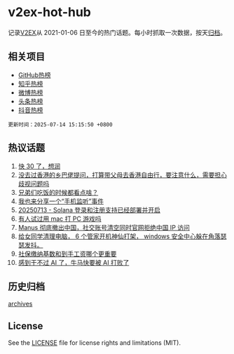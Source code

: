# v2ex-hot-hub

 记录[V2EX](https://www.v2ex.com/)从 2021-01-06 日至今的热门话题。每小时抓取一次数据，按天[归档](archives)。
 
 ## 相关项目

- [GitHub热榜](https://github.com/lonnyzhang423/github-hot-hub)
- [知乎热榜](https://github.com/lonnyzhang423/zhihu-hot-hub)
- [微博热榜](https://github.com/lonnyzhang423/weibo-hot-hub)
- [头条热榜](https://github.com/lonnyzhang423/toutiao-hot-hub)
- [抖音热榜](https://github.com/lonnyzhang423/douyin-hot-hub)


 `更新时间：2025-07-14 15:15:50 +0800`

## 热议话题

1. [快 30 了，想润](https://www.v2ex.com/t/1144952)
1. [没去过香港的乡巴佬提问，打算带父母去香港自由行，要注意什么，需要担心歧视问题吗](https://www.v2ex.com/t/1144987)
1. [兄弟们吃饭的时候都看点啥？](https://www.v2ex.com/t/1144917)
1. [我也来分享一个“手机监听”事件](https://www.v2ex.com/t/1144996)
1. [20250713 - Solana 登录和注册支持已经部署并开启](https://www.v2ex.com/t/1144985)
1. [有人试过用 mac 打 PC 游戏吗](https://www.v2ex.com/t/1145007)
1. [Manus 彻底撤出中国，社交账号清空同时官网拒绝中国 IP 访问](https://www.v2ex.com/t/1145013)
1. [给女同学清理电脑， 6 个管家开机神仙打架， windows 安全中心躲在角落瑟瑟发抖。](https://www.v2ex.com/t/1145023)
1. [社保缴纳基数和到手工资哪个更重要](https://www.v2ex.com/t/1144989)
1. [感到干不过 AI 了，牛马快要被 AI 打败了](https://www.v2ex.com/t/1144929)

## 历史归档

[archives](archives)

## License

See the [LICENSE](LICENSE) file for license rights and limitations (MIT).

